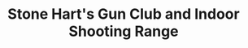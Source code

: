 ---
title: "Stone Hart's Gun Club and Indoor Shooting Range"
url: /miami/stone-harts-gun-club-and-indoor-shooting-range/
shop: Waffen
---